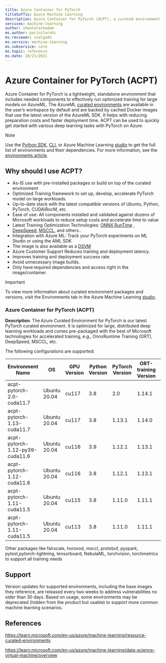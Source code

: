 ```yaml
---
title: Azure Container for PyTorch
titleSuffix: Azure Machine Learning
description: Azure Container for PyTorch (ACPT), a curated environment that includes the best of Microsoft technologies for training with PyTorch on Azure.
services: machine-learning
author: sheetalarkadam
ms.author: parinitarahi
ms.reviewer: ssalgado
ms.service: machine-learning
ms.subservice: core
ms.topic: reference
ms.date: 10/21/2021
---
```


# Azure Container for PyTorch (ACPT)

 Azure Container for PyTorch is a lightweight, standalone environment that includes needed components to effectively run optimized training for large models on AzureML. The AzureML [curated environments](https://learn.microsoft.com/en-us/azure/machine-learning/resource-curated-environments) are available in the user’s workspace by default and are backed by cached Docker images that use the latest version of the AzureML SDK. It helps with reducing preparation costs and faster deployment time. ACPT can be used to quickly get started with various deep learning tasks with PyTorch on Azure. 

> [!NOTE]
> Use the [Python SDK](how-to-use-environments.md), [CLI](/cli/azure/ml/environment#az-ml-environment-list), or Azure Machine Learning [studio](how-to-manage-environments-in-studio.md) to get the full list of environments and their dependencies. For more information, see the [environments article](how-to-use-environments.md#use-a-curated-environment). 

## Why should I use ACPT?

* As-IS use with pre-installed packages or build on top of the curated environment 
* Optimized Training framework to set up, develop, accelerate PyTorch model on large workloads. 
* Up-to-date stack with the latest compatible versions of Ubuntu, Python, PyTorch, CUDA\RocM, etc.   
* Ease of use: All components installed and validated against dozens of Microsoft workloads to reduce setup costs and accelerate time to value  
* Latest Training Optimization Technologies: [ONNX RunTime](https://onnxruntime.ai/) , [DeepSpeed](https://www.deepspeed.ai/),  [MSCCL](https://github.com/microsoft/msccl), and others.. 
* Integration with Azure ML: Track your PyTorch experiments on ML Studio or using the AML SDK  
* The image is also available as a [DSVM](https://azure.microsoft.com/en-us/products/virtual-machines/data-science-virtual-machines/)
* Azure Customer Support Reduces training and deployment latency.
* Improves training and deployment success rate.
* Avoid unnecessary image builds.
* Only have required dependencies and access right in the image/container. 

>[!IMPORTANT] 
> To view more information about curated environment packages and versions, visit the Environments tab in the Azure Machine Learning [studio](./how-to-manage-environments-in-studio.md). 

### Azure Container for PyTorch (ACPT) 


**Description**: The Azure Curated Environment for PyTorch is our latest PyTorch curated environment. It is optimized for large, distributed deep learning workloads and comes pre-packaged with the best of Microsoft technologies for accelerated training, e.g., OnnxRuntime Training (ORT), DeepSpeed, MSCCL, etc. 

The following configurations are supported: 

| Environment Name | OS | GPU Version| Python Version | PyTorch Version | ORT-training Version | DeepSpeed Version | torch-ort Version |
| --- | --- | --- | --- | --- | --- | --- | --- |
|acpt-pytorch-2.0-cuda11.7 | Ubuntu 20.04 | cu117|3.8| 2.0 | 1.14.1 | 0.8.2 | 0.15.1
|acpt-pytorch-1.13-cuda11.7 | Ubuntu 20.04  | cu117 | 3.8 | 1.13.1 | 1.14.0 | 0.8.0 | 1.14.0 |
| acpt-pytorch-1.12-py39-cuda11.6 | Ubuntu 20.04  | cu116 | 3.9 | 1.12.1 | 1.13.1 | 0.7.3 | 1.13.1 |
| acpt-pytorch-1.12-cuda11.6 | Ubuntu 20.04  | cu116 | 3.8 | 1.12.1 | 1.13.1 | 0.7.3 | 1.13.1 |
|acpt-pytorch-1.11-cuda11.5 | Ubuntu 20.04  | cu115 | 3.8 | 1.11.0 | 1.11.1 | 0.7.3 | 1.11.0 | 
|acpt-pytorch-1.11-cuda11.5 | Ubuntu 20.04  | cu113 | 3.8 | 1.11.0 | 1.11.1 | 0.7.3 | 1.11.1 |

Other packages like fairscale, horovod, msccl, protobuf, pyspark, pytest,pytorch-lightning, tensorboard, NebulaML, torchvision, torchmetrics to support all training needs

## Support
Version updates for supported environments, including the base images they reference, are released every two weeks to address vulnerabilities no older than 30 days. Based on usage, some environments may be deprecated (hidden from the product but usable) to support more common machine learning scenarios.

## References
https://learn.microsoft.com/en-us/azure/machine-learning/resource-curated-environments

https://learn.microsoft.com/en-us/azure/machine-learning/data-science-virtual-machine/overview
